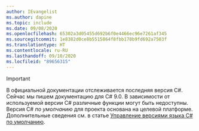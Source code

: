 ```yaml
---
author: IEvangelist
ms.author: dapine
ms.topic: include
ms.date: 09/08/2020
ms.openlocfilehash: 65302a3d05455d692b6f0e4466ec96e7261af345
ms.sourcegitcommit: 1e8382d0ce8b5515864f8fbb178b9fd692a7503f
ms.translationtype: HT
ms.contentlocale: ru-RU
ms.lasthandoff: 09/10/2020
ms.locfileid: "89656315"
---
```

> [!IMPORTANT]
> В официальной документации отслеживается последняя версия C#. Сейчас мы пишем документацию для C# 9.0. В зависимости от используемой версии C# различные функции могут быть недоступны. Версия C# *по умолчанию* для проекта основана на целевой платформе. Дополнительные сведения см. в статье [Управление версиями языка C# по умолчанию](../language-reference/configure-language-version.md#defaults).
